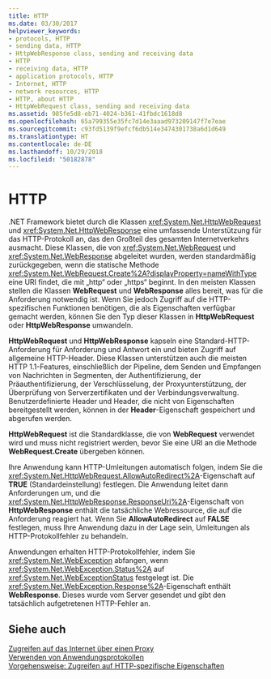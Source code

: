 ```yaml
---
title: HTTP
ms.date: 03/30/2017
helpviewer_keywords:
- protocols, HTTP
- sending data, HTTP
- HttpWebResponse class, sending and receiving data
- HTTP
- receiving data, HTTP
- application protocols, HTTP
- Internet, HTTP
- network resources, HTTP
- HTTP, about HTTP
- HttpWebRequest class, sending and receiving data
ms.assetid: 985fe5d8-eb71-4024-b361-41fbdc1618d8
ms.openlocfilehash: 65a799355e35fc7d14e3aaad973209147f7e7eae
ms.sourcegitcommit: c93fd5139f9efcf6db514e3474301738a6d1d649
ms.translationtype: HT
ms.contentlocale: de-DE
ms.lasthandoff: 10/29/2018
ms.locfileid: "50182878"
---
```

# <a name="http"></a>HTTP
.NET Framework bietet durch die Klassen <xref:System.Net.HttpWebRequest> und <xref:System.Net.HttpWebResponse> eine umfassende Unterstützung für das HTTP-Protokoll an, das den Großteil des gesamten Internetverkehrs ausmacht. Diese Klassen, die von <xref:System.Net.WebRequest> und <xref:System.Net.WebResponse> abgeleitet wurden, werden standardmäßig zurückgegeben, wenn die statische Methode <xref:System.Net.WebRequest.Create%2A?displayProperty=nameWithType> eine URI findet, die mit „http“ oder „https“ beginnt. In den meisten Klassen stellen die Klassen **WebRequest** und **WebResponse** alles bereit, was für die Anforderung notwendig ist. Wenn Sie jedoch Zugriff auf die HTTP-spezifischen Funktionen benötigen, die als Eigenschaften verfügbar gemacht werden, können Sie den Typ dieser Klassen in **HttpWebRequest** oder **HttpWebResponse** umwandeln.  
  
 **HttpWebRequest** und **HttpWebResponse** kapseln eine Standard-HTTP-Anforderung für Anforderung und Antwort ein und bieten Zugriff auf allgemeine HTTP-Header. Diese Klassen unterstützen auch die meisten HTTP 1.1-Features, einschließlich der Pipeline, dem Senden und Empfangen von Nachrichten in Segmenten, der Authentifizierung, der Präauthentifizierung, der Verschlüsselung, der Proxyunterstützung, der Überprüfung von Serverzertifikaten und der Verbindungsverwaltung. Benutzerdefinierte Header und Header, die nicht von Eigenschaften bereitgestellt werden, können in der **Header**-Eigenschaft gespeichert und abgerufen werden.  
  
 **HttpWebRequest** ist die Standardklasse, die von **WebRequest** verwendet wird und muss nicht registriert werden, bevor Sie eine URI an die Methode **WebRequest.Create** übergeben können.  
  
 Ihre Anwendung kann HTTP-Umleitungen automatisch folgen, indem Sie die <xref:System.Net.HttpWebRequest.AllowAutoRedirect%2A>-Eigenschaft auf **TRUE** (Standardeinstellung) festlegen. Die Anwendung leitet dann Anforderungen um, und die <xref:System.Net.HttpWebResponse.ResponseUri%2A>-Eigenschaft von **HttpWebResponse** enthält die tatsächliche Webressource, die auf die Anforderung reagiert hat. Wenn Sie **AllowAutoRedirect** auf **FALSE** festlegen, muss Ihre Anwendung dazu in der Lage sein, Umleitungen als HTTP-Protokollfehler zu behandeln.  
  
 Anwendungen erhalten HTTP-Protokollfehler, indem Sie <xref:System.Net.WebException> abfangen, wenn <xref:System.Net.WebException.Status%2A> auf <xref:System.Net.WebExceptionStatus> festgelegt ist. Die <xref:System.Net.WebException.Response%2A>-Eigenschaft enthält **WebResponse**. Dieses wurde vom Server gesendet und gibt den tatsächlich aufgetretenen HTTP-Fehler an.  
  
## <a name="see-also"></a>Siehe auch  
 [Zugreifen auf das Internet über einen Proxy](../../../docs/framework/network-programming/accessing-the-internet-through-a-proxy.md)  
 [Verwenden von Anwendungsprotokollen](../../../docs/framework/network-programming/using-application-protocols.md)  
 [Vorgehensweise: Zugreifen auf HTTP-spezifische Eigenschaften](../../../docs/framework/network-programming/how-to-access-http-specific-properties.md)
